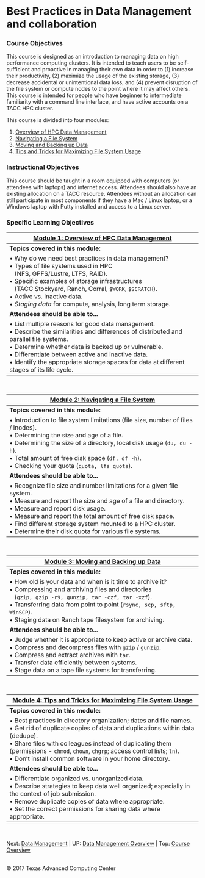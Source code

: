 # Best Practices in Data Management and collaboration

### Course Objectives

This course is designed as an introduction to managing data on high performance computing clusters. It is intended to teach users to be self-sufficient and proactive in managing their own data in order to (1) increase their productivity, (2) maximize the usage of the existing storage, (3) decrease accidental or unintentional data loss, and (4) prevent disruption of the file system or compute nodes to the point where it may affect others. This course is intended for people who have beginner to intermediate familiarity with a command line interface, and have active accounts on a TACC HPC cluster.

This course is divided into four modules:

 1. [Overview of HPC Data Management](#mod1)
 2. [Navigating a File System](#mod2)
 3. [Moving and Backing up Data](#mod3)
 4. [Tips and Tricks for Maximizing File System Usage](#mod4)


### Instructional Objectives

This course should be taught in a room equipped with computers (or attendees with laptops) and internet access. Attendees should also have an existing allocation on a TACC resource. Attendees without an allocation can still participate in most components if they have a Mac / Linux laptop, or a Windows laptop with Putty installed and access to a Linux server.


### Specific Learning Objectives


| [Module 1: Overview of HPC Data Management](data_management_01_01.md) <a name="mod1"></a> |
| --- |
| **Topics covered in this module:** |
| • Why do we need best practices in data management? <br/> • Types of file systems used in HPC <br/> &nbsp;&nbsp; (NFS, GPFS/Lustre, LTFS, RAID). <br/> • Specific examples of storage infrastructures <br/> &nbsp;&nbsp; (TACC Stockyard, Ranch, Corral, `$WORK`, `$SCRATCH`). <br/> • Active vs. Inactive data. <br/> • *Staging data* for compute, analysis, long term storage. |
| **Attendees should be able to...** |
| • List multiple reasons for good data management. <br/> • Describe the similarities and differences of distributed and parallel file systems. <br/> • Determine whether data is backed up or vulnerable. <br/> • Differentiate between active and inactive data. <br/> • Identify the appropriate storage spaces for data at different stages of its life cycle.   |


<br/>

| [Module 2: Navigating a File System](data_management_02_01.md) <a name="mod2"></a> |
|---|
| **Topics covered in this module:** |
| • Introduction to file system limitations (file size, number of files / inodes). <br/> • Determining the size and age of a file. <br/> • Determining the size of a directory, local disk usage (`du, du -h`). <br/> • Total amount of free disk space (`df, df -h`). <br/> • Checking your quota (`quota, lfs quota`).  |
| **Attendees should be able to...** |
| • Recognize file size and number limitations for a given file system. <br/> • Measure and report the size and age of a file and directory. <br/> • Measure and report disk usage. <br/> • Measure and report the total amount of free disk space. <br/> • Find different storage system mounted to a HPC cluster. <br/> • Determine their disk quota for various file systems.   |


<br/>

| [Module 3: Moving and Backing up Data](data_management_03_01.md) <a name="mod3"></a> |
| --- |
| **Topics covered in this module:** |
|• How old is your data and when is it time to archive it? <br/> • Compressing and archiving files and directories <br/> &nbsp;&nbsp; (`gzip, gzip -r9, gunzip, tar -czf, tar -xzf`). <br/> • Transferring data from point to point (`rsync, scp, sftp, WinSCP`). <br/> • Staging data on Ranch tape filesystem for archiving.  |
| **Attendees should be able to...** |
|• Judge whether it is appropriate to keep active or archive data. <br/> • Compress and decompress files with `gzip` / `gunzip`. <br/> • Compress and extract archives with `tar`. <br/> • Transfer data efficiently between systems. <br/> • Stage data on a tape file systems for transferring.  |


<br/>

| [Module 4: Tips and Tricks for Maximizing File System Usage](data_management_04_01.md) <a name="mod4"></a> |
| --- |
| **Topics covered in this module:** |
|• Best practices in directory organization; dates and file names. <br/> • Get rid of duplicate copies of data and duplications within data (dedupe). <br/> • Share files with colleagues instead of duplicating them (permissions - `chmod`, `chown`, `chgrp`; access control lists; `ln`). <br/> • Don’t install common software in your home directory.  |
| **Attendees should be able to...** |
|• Differentiate organized vs. unorganized data. <br/> • Describe strategies to keep data well organized; especially in the context of job submission. <br/> • Remove duplicate copies of data where appropriate. <br/> • Set the correct permissions for sharing data where appropriate.  |



<br/>

Next: [Data Management](data_management_01_01.md) | UP: [Data Management Overview](data_management.md) | Top: [Course Overview](../../index.md)

<br/>
&copy; 2017 Texas Advanced Computing Center
